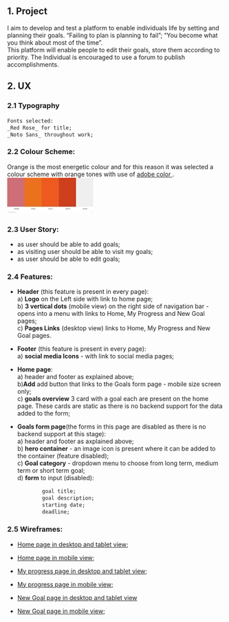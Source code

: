 ## 1. Project

  I aim to develop and test a platform to enable individuals life by setting and planning their goals. “Failing to plan is planning to fail”; “You become what you think about most of the time”.  
  This platform will enable people to edit their goals, store them according to priority. The Individual is encouraged to use a forum to publish accomplishments.


## 2. UX

### 2.1 __Typography__

    Fonts selected:  
    _Red Rose_ for title;  
    _Noto Sans_ throughout work;

### 2.2 __Colour Scheme__: 
Orange is the most energetic colour and for this reason it was selected a colour scheme with orange tones with use of [ adobe color ](color.adobe.com).  
![alt text](assets/images/colour-scheme.jpeg "generated colour scheme") 


### 2.3 __User Story__:
  * as user should be able to add goals;
  * as visiting user should be able to visit my goals;
  * as user should be able to edit goals; 


### 2.4 __Features__:
  * __Header__ (this feature is present in every page):  
    a) __Logo__ on the Left side with link to home page;  
    b) __3 vertical dots__ (mobile view) on the right side of navigation bar - opens into a menu with links to Home, My Progress and New Goal pages;  
    c) __Pages Links__ (desktop view) links to Home, My Progress and New Goal pages.

  * __Footer__ (this feature is present in every page):  
    a) __social media Icons__ - with link to social media pages;

  * __Home page__:   
    a) header and footer as explained above;  
    b)__Add__ add button that links to the Goals form page - mobile size screen only;  
    c) __goals overview__ 3 card with a goal each are present on the home page. These cards are static as there is no backend support for the data added to the form;   

  * __Goals form page__(the forms in this page are disabled as there is no backend support at this stage):  
    a) header and footer as axplained above;  
    b) __hero container__ - an image icon is present where it can be added to the container (feature disabled);  
    c) __Goal category__ - dropdown menu to choose from long term, medium term or short term goal;  
    d) __form__ to input (disabled):  

                goal title;  
                goal description;  
                starting date;  
                deadline;

### 2.5 __Wireframes__:

  * [Home page in desktop and tablet view](assets/images/wireframes/Home-desktopandtablet.png "wireframe for Home page in desktop and tablet view");

  * [Home page in mobile view](assets/images/wireframes/Home-Mobile.png "wireframe for Home page in mobile view");

  * [My progress page in desktop and tablet view](assets/images/wireframes/MyProgress-Desktop&Tablet.png "wireframe for My progress page in desktop and tablet view");

  * [My progress page in mobile view](assets/images/wireframes/MyProgress-mobile.png "wireframe for My progress page in mobile view");

  * [New Goal page in desktop and tablet view](assets/images/wireframes/NewGoal-desktop&tablet.png "wireframe for New Goal page in desktop and tablet view") 

  * [New Goal page in mobile view](assets/images/wireframes/NewGoal-mobile.png "wireframe for New Goal page in mobile view");
    
